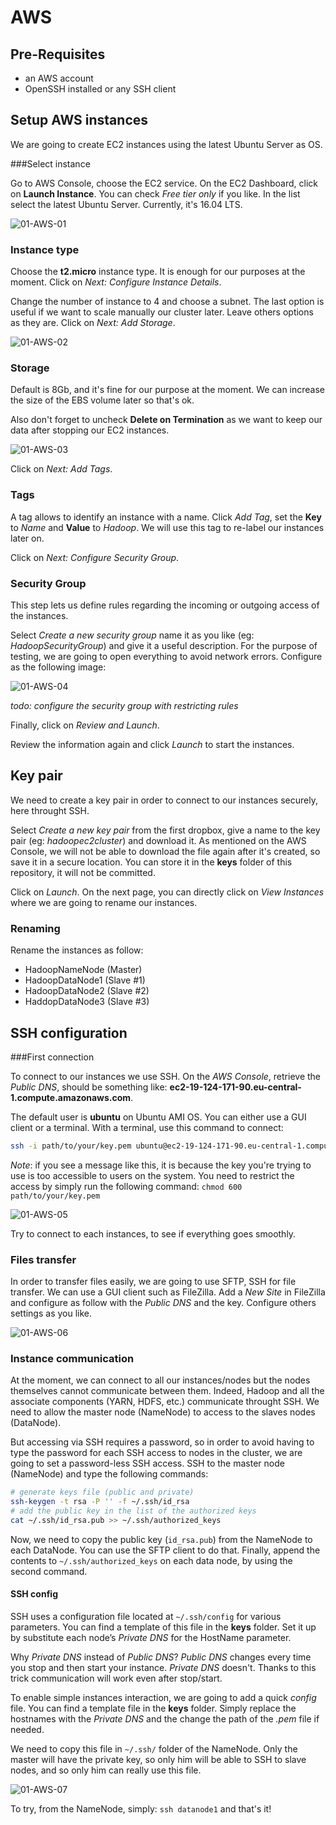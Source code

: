# AWS

## Pre-Requisites

- an AWS account
- OpenSSH installed or any SSH client

## Setup AWS instances

We are going to create EC2 instances using the latest Ubuntu Server as OS.

###Select instance

Go to AWS Console, choose the EC2 service. On the EC2 Dashboard, click on **Launch Instance**. You can check *Free tier only* if you like. In the list select the latest Ubuntu Server. Currently, it's 16.04 LTS.

![01-AWS-01](img/01-AWS-01.png)

### Instance type

Choose the **t2.micro** instance type. It is enough for our purposes at the moment. Click on *Next: Configure Instance Details*.

Change the number of instance to 4 and choose a subnet. The last option is useful if we want to scale manually our cluster later. Leave others options as they are. Click on *Next: Add Storage*.

![01-AWS-02](img/01-AWS-02.png)

### Storage

Default is 8Gb, and it's fine for our purpose at the moment. We can increase the size of the EBS volume later so that's ok.

Also don't forget to uncheck **Delete on Termination** as we want to keep our data after stopping our EC2 instances.

![01-AWS-03](img/01-AWS-03.png)

Click on *Next: Add Tags*.

### Tags

A tag allows to identify an instance with a name. Click *Add Tag*, set the **Key** to *Name* and **Value** to *Hadoop*. We will use this tag to re-label our instances later on. 

Click on *Next: Configure Security Group*.

### Security Group

This step lets us define rules regarding the incoming or outgoing access of the instances.

Select *Create a new security group* name it as you like (eg: *HadoopSecurityGroup*) and give it a useful description. For the purpose of testing, we are going to open everything to avoid network errors. Configure as the following image:

![01-AWS-04](img/01-AWS-04.png)

*todo: configure the security group with restricting rules*

Finally, click on *Review and Launch*.

Review the information again and click *Launch* to start the instances. 

## Key pair

We need to create a key pair in order to connect to our instances securely, here throught SSH.

Select *Create a new key pair* from the first dropbox, give a name to the key pair (eg: *hadoopec2cluster*) and download it. As mentioned on the AWS Console, we will not be able to download the file again after it's created, so save it in a secure location. You can store it in the **keys** folder of this repository, it will not be committed.

Click on *Launch*. On the next page, you can directly click on *View Instances* where we are going to rename our instances.

### Renaming

Rename the instances as follow:

- HadoopNameNode (Master)
- HadoopDataNode1 (Slave #1)
- HadoopDataNode2 (Slave #2)
- HaddopDataNode3 (Slave #3)

## SSH configuration

###First connection

To connect to our instances we use SSH. On the *AWS Console*, retrieve the *Public DNS*, should be something like: **ec2-19-124-171-90.eu-central-1.compute.amazonaws.com**.

The default user is **ubuntu** on Ubuntu AMI OS. You can either use a GUI client or a terminal. With a terminal, use this command to connect: 

```sh
ssh -i path/to/your/key.pem ubuntu@ec2-19-124-171-90.eu-central-1.compute.amazonaws.com
```

*Note*: if you see a message like this, it is because the key you're trying to use is too accessible to users on the system. You need to restrict the access by simply run the following command: `chmod 600 path/to/your/key.pem`

![01-AWS-05](img/01-AWS-05.png)

Try to connect to each instances, to see if everything goes smoothly.

### Files transfer

In order to transfer files easily,  we are going to use SFTP, SSH for file transfer. We can use a GUI client such as FileZilla.  Add a *New Site* in FileZilla and configure as follow with the *Public DNS* and the key. Configure others settings as you like.

![01-AWS-06](img/01-AWS-06.png)

### Instance communication

At the moment, we can connect to all our instances/nodes but the nodes themselves cannot communicate between them. Indeed, Hadoop and all the associate components (YARN, HDFS, etc.) communicate throught SSH. We need to allow the master node (NameNode) to access to the slaves nodes (DataNode).

But accessing via SSH requires a password, so in order to avoid having to type the password for each SSH access to nodes in the cluster, we are going to set a password-less SSH access. SSH to the master node (NameNode) and type the following commands:

```sh
# generate keys file (public and private)
ssh-keygen -t rsa -P '' -f ~/.ssh/id_rsa
# add the public key in the list of the authorized keys
cat ~/.ssh/id_rsa.pub >> ~/.ssh/authorized_keys
```

Now, we need to copy the public key (`id_rsa.pub`) from the NameNode to each DataNode. You can use the SFTP client to do that. Finally, append the contents to `~/.ssh/authorized_keys` on each data node, by using the second command.

#### SSH config

SSH uses a configuration file located at `~/.ssh/config` for various parameters. You can find a template of this file in the **keys** folder. Set it up by substitute each node’s *Private DNS* for the HostName parameter.

Why *Private DNS* instead of *Public DNS*? *Public DNS* changes every time you stop and then start your instance. *Private DNS* doesn't. Thanks to this trick communication will work even after stop/start.

To enable simple instances interaction, we are going to add a quick *config* file. You can find a template file in the **keys** folder. Simply replace the hostnames with the *Private DNS* and the change the path of the *.pem* file if needed. 

We need to copy this file in `~/.ssh/` folder of the NameNode. Only the master will have the private key, so only him will be able to SSH to slave nodes, and so only him can really use this file.

![01-AWS-07](img/01-AWS-07.png)

To try, from the NameNode, simply: `ssh datanode1` and that's it!